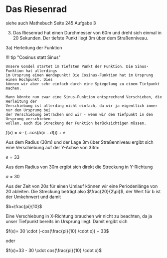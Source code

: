 # Das Riesenrad

siehe auch Mathebuch Seite 245 Aufgabe 3

3) Das Riesenrad hat einen Durchmesser von 60m und dreht sich einmal in 20 Sekunden. Der
tiefste Punkt liegt 3m über dem Straßenniveau.

3a) Herleitung der Funktion

!!! tip "Cosinus statt Sinus"

    Unsere Gondel startet im Tiefsten Punkt der Funktion. Die Sinus-Funktion hat allerdings
    im Ursprung einen Wendepunkt! Die Cosinus-Funktion hat im Ursprung einen Hochpunkt. Dies
    können wir aber sehr einfach durch eine Spiegelung zu einem Tiefpunkt machen.

    Mann könnte nun zwar eine Sinus-Funktion entsprechend Verschieben, die Herleitung der
    Verschiebung ist allerding nicht einfach, da wir ja eigentlich immer nur den Ursprung bei
    der Verschiebung betrachen und wir - wenn wir den Tiefpunkt in den Ursprung verschieben
    wollen, auch die Streckung der Funktion berücksichtigen müssen.

$f(x)= a \cdot (-cos(b(x-d))) + e$

Aus dem Radius (30m) und der Lage 3m über Straßenniveau ergibt sich eine Verschiebung auf der
Y-Achse von 33m:

$e=33$

Aus dem Radius von 30m ergibt sich direkt die Streckung in Y-Richtung

$a=30$

Aus der Zeit von 20s für einen Umlauf können wir eine Periodenlänge von 20 ableiten. Die
Streckung beträgt also $\frac{20}{2\pi}$, der Wert für b ist der Umkehrwert und damit

$b=\frac{pi}{10}$

Eine Verschiebung in X-Richtung brauchen wir nicht zu beachten, da ja unser Tiefpunkt bereits
im Ursprung liegt. Damit ergibt sich

$f(x)= 30 \cdot (-cos(\frac{pi}{10} \cdot x)) + 33$

oder

$f(x)=33 - 30 \cdot cos(\frac{pi}{10} \cdot x)$

